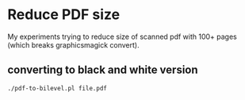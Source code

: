 # Reduce PDF size

My experiments trying to reduce size of scanned pdf
with 100+ pages (which breaks graphicsmagick convert).

## converting to black and white version

```
./pdf-to-bilevel.pl file.pdf
```
